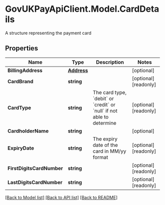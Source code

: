# GovUKPayApiClient.Model.CardDetails
A structure representing the payment card

## Properties

Name | Type | Description | Notes
------------ | ------------- | ------------- | -------------
**BillingAddress** | [**Address**](Address.md) |  | [optional] 
**CardBrand** | **string** |  | [optional] [readonly] 
**CardType** | **string** | The card type, &#x60;debit&#x60; or &#x60;credit&#x60; or &#x60;null&#x60; if not able to determine | [optional] [readonly] 
**CardholderName** | **string** |  | [optional] 
**ExpiryDate** | **string** | The expiry date of the card in MM/yy format | [optional] [readonly] 
**FirstDigitsCardNumber** | **string** |  | [optional] [readonly] 
**LastDigitsCardNumber** | **string** |  | [optional] [readonly] 

[[Back to Model list]](../README.md#documentation-for-models) [[Back to API list]](../README.md#documentation-for-api-endpoints) [[Back to README]](../README.md)

